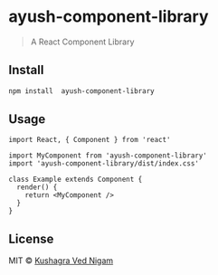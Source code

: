 # ayush-component-library

> A React Component Library

## Install

```bash
npm install  ayush-component-library
```

## Usage

```tsx
import React, { Component } from 'react'

import MyComponent from 'ayush-component-library'
import 'ayush-component-library/dist/index.css'

class Example extends Component {
  render() {
    return <MyComponent />
  }
}
```

## License

MIT © [Kushagra Ved Nigam](https://github.com/Kushagraved)
